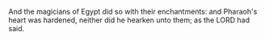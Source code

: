 And the magicians of Egypt did so with their enchantments: and Pharaoh's heart was hardened, neither did he hearken unto them; as the LORD had said.
